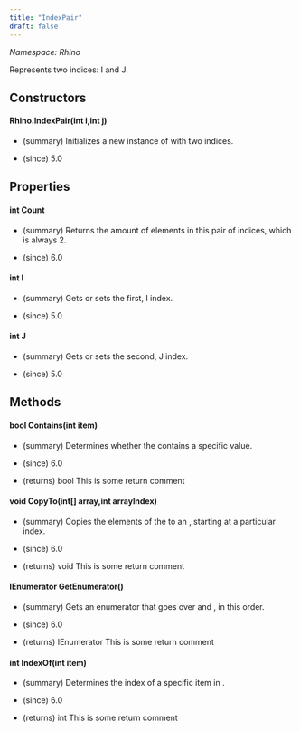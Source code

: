 ```yaml
---
title: "IndexPair"
draft: false
---
```


*Namespace: Rhino*

   Represents two indices: I and J.
   
## Constructors
#### Rhino.IndexPair(int i,int j)
- (summary) 
     Initializes a new instance of  with two indices.
     
- (since) 5.0
## Properties
#### int Count
- (summary) 
     Returns the amount of elements in this pair of indices, which is always 2.
     
- (since) 6.0
#### int I
- (summary) 
     Gets or sets the first, I index.
     
- (since) 5.0
#### int J
- (summary) 
     Gets or sets the second, J index.
     
- (since) 5.0
## Methods
#### bool Contains(int item)
- (summary) 
     Determines whether the  contains a specific value.
     
- (since) 6.0
- (returns) bool This is some return comment
#### void CopyTo(int[] array,int arrayIndex)
- (summary) 
     Copies the elements of the  to an , starting at a particular  index.
     
- (since) 6.0
- (returns) void This is some return comment
#### IEnumerator<int> GetEnumerator()
- (summary) 
     Gets an enumerator that goes over  and , in this order.
     
- (since) 6.0
- (returns) IEnumerator<int> This is some return comment
#### int IndexOf(int item)
- (summary) 
     Determines the index of a specific item in .
     
- (since) 6.0
- (returns) int This is some return comment

